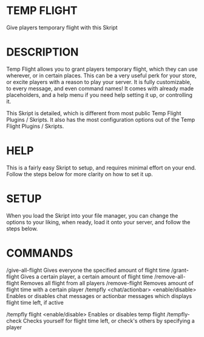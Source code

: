# TEMP FLIGHT
Give players temporary flight with this Skript

# DESCRIPTION

Temp Flight allows you to grant players temporary flight, which they can use wherever, or in certain places. This can be a very useful perk for your store, or excite players with a reason to play your server. It is fully customizable, to every message, and even command names! It comes with already made placeholders, and a help menu if you need help setting it up, or controlling it.

This Skript is detailed, which is different from most public Temp Flight Plugins / Skripts. It also has the most configuration options out of the Temp Flight Plugins / Skripts.

# HELP

This is a fairly easy Skript to setup, and requires minimal effort on your end. Follow the steps below for more clarity on how to set it up.

# SETUP

When you load the Skript into your file manager, you can change the options to your liking, when ready, load it onto your server, and follow the steps below.

# COMMANDS

/give-all-flight <amount> Gives everyone the specified amount of flight time
/grant-flight <player> <amount> Gives a certain player, a certain amount of flight time
/remove-all-flight Removes all flight from all players
/remove-flight <player> <amount> Removes amount of flight time with a certain player
/tempfly <chat/actionbar> <enable/disable> Enables or disables chat messages or actionbar messages which displays flight time left, if active

/tempfly flight <enable/disable> Enables or disables temp flight
/tempfly-check Checks yourself for flight time left, or check's others by specifying a player

